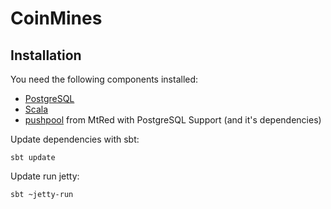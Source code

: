 CoinMines
=========


Installation
------------

You need the following components installed:

- [PostgreSQL](http://www.postgresql.org)
- [Scala](http://www.scala-lang.org)
- [pushpool](https://github.com/MtRed/pushpool) from MtRed with PostgreSQL Support (and it's dependencies)


Update dependencies with sbt:

<code>sbt update</code>


Update run jetty:

<code>sbt ~jetty-run</code>
